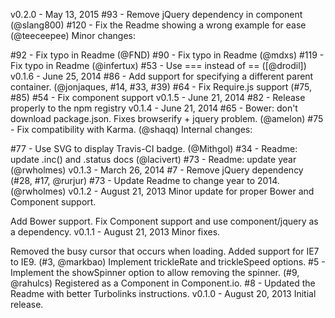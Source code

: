 v0.2.0 - May 13, 2015
#93 - Remove jQuery dependency in component (@slang800)
#120 - Fix the Readme showing a wrong example for ease (@teeceepee)
Minor changes:

#92 - Fix typo in Readme (@FND)
#90 - Fix typo in Readme (@mdxs)
#119 - Fix typo in Readme (@infertux)
#53 - Use === instead of == ([@drodil])
v0.1.6 - June 25, 2014
#86 - Add support for specifying a different parent container. (@jonjaques, #14, #33, #39)
#64 - Fix Require.js support (#75, #85)
#54 - Fix component support
v0.1.5 - June 21, 2014
#82 - Release properly to the npm registry
v0.1.4 - June 21, 2014
#65 - Bower: don't download package.json. Fixes browserify + jquery problem. (@amelon)
#75 - Fix compatibility with Karma. (@shaqq)
Internal changes:

#77 - Use SVG to display Travis-CI badge. (@Mithgol)
#34 - Readme: update .inc() and .status docs (@lacivert)
#73 - Readme: update year (@rwholmes)
v0.1.3 - March 26, 2014
#7 - Remove jQuery dependency (#28, #17, @rurjur)
#73 - Update Readme to change year to 2014. (@rwholmes)
v0.1.2 - August 21, 2013
Minor update for proper Bower and Component support.

Add Bower support.
Fix Component support and use component/jquery as a dependency.
v0.1.1 - August 21, 2013
Minor fixes.

Removed the busy cursor that occurs when loading.
Added support for IE7 to IE9. (#3, @markbao)
Implement trickleRate and trickleSpeed options.
#5 - Implement the showSpinner option to allow removing the spinner. (#9, @rahulcs)
Registered as a Component in Component.io.
#8 - Updated the Readme with better Turbolinks instructions.
v0.1.0 - August 20, 2013
Initial release.
